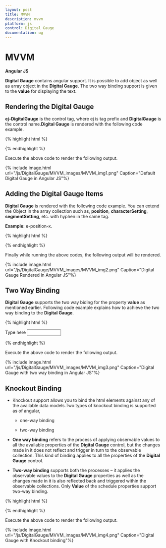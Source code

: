 ```yaml
---
layout: post
title: MVVM
description: mvvm
platform: js
control: Digital Gauge
documentation: ug
---
```


# MVVM

**Angular JS**

**Digital Gauge** contains angular support. It is possible to add object as well as array object in the **Digital Gauge**. The two way binding support is given to the **value** for displaying the text.

## Rendering the Digital Gauge

**ej-DigitalGauge** is the control tag, where ej is tag prefix and **DigitalGauge** is the control name.**Digital Gauge** is rendered with the following code example.

{% highlight html %}

<!--To Render the Digital gauge-->
<!doctype html>
<html ng-app="syncApp">
<head>
    <!—Refer the necessary script here-->
</head>
<body ng-controller="DigitalGauge">
    <ej-digitalgauge id="digitalCore" e-height="500" e-load="loadGaugeTheme">
    </ej-digitalgauge>
    <script type="text/javascript">
        <!—binding the value to the scope variables in application controller-->
        angular.module('syncApp', ['ejangular'])
        .controller('DigitalGauge', function ($scope) {
            $scope.nvalue = “text”;
        });
    </script>
</body>
</html>


{% endhighlight %}



Execute the above code to render the following output.

{% include image.html url="/js/DigitalGauge/MVVM_images/MVVM_img1.png" Caption="Default Digital Gauge in Angular JS"%}

## Adding the Digital Gauge Items

**Digital Gauge** is rendered with the following code example. You can extend the Object in the array collection such as, **position**, **characterSetting**, **segmentSetting**, etc. with hyphen in the same tag.

**Example**: e-position-x. 

{% highlight html %}

<!--To Render the Digital gauge-->
<ej-digitalgauge id="digitalCore">
<!--Adding Item collection to the digital gauge-->
<e-items>
<e-item e-segmentSettings-width="1" e-segmentSettings-spacing="0"
e-value="Syncfusion" e-characterSetting-opacity="0.8"
e-position-x="52" e-position-y="52">
</e-item>
</e-items>
</ej-digitalgauge>


{% endhighlight %}

Finally while running the above codes, the following output will be rendered.

{% include image.html url="/js/DigitalGauge/MVVM_images/MVVM_img2.png" Caption="Digital Gauge Rendered in Angular JS"%}

## Two Way Binding

**Digital Gauge** supports the two way biding for the property **value** as mentioned earlier. Following code example explains how to achieve the two way binding to the **Digital Gauge**.

{% highlight html %}

<!doctype html>
<html ng-app="syncApp">
<head>
    <meta charset="utf-8">
    <!—Refer the necessary script here-->
</head>
<body ng-controller="DigitalGauge">
    Type here <input type="text" id="txtValue" **ng-model="nvalue"** Style="width:110px"/>
    <ej-digitalgauge id="digitalCore" e-height="200" e-load="loadGaugeTheme">
<e-items>
<e-item e-segmentSettings-width="1" e-segmentSettings-spacing="0"
e-characterSetting-opacity="0.8" e-position-x="52"
e-value="nvalue" e-position-y="52">
</e-item>
</e-items>
</ej-digitalgauge>
    <script type="text/javascript">
        <!--binding the value to the scope variables in application controller-->
        angular.module('syncApp', ['ejangular'])
        .controller('DigitalGauge', function ($scope) {
            $scope.nvalue = "Syncfusion";
        });
    </script>
</body>
</html>


{% endhighlight %}

Execute the above code to render the following output.

{% include image.html url="/js/DigitalGauge/MVVM_images/MVVM_img3.png" Caption="Digital Gauge with two way binding in Angular JS"%}



## Knockout Binding

* Knockout support allows you to bind the html elements against any of the available data models.Two types of knockout binding is supported as of angular,

  * one-way binding

  * two-way binding

* **One way binding** refers to the process of applying observable values to all the available properties of the **Digital Gauge** control, but the changes made in it does not reflect and trigger in turn to the observable collection. This kind of binding applies to all the properties of the **Digital Gauge** control.

* **Two-way binding** supports both the processes – it applies the observable values to the **Digital Gauge** properties as well as the changes made in it is also reflected back and triggered within the observable collections. Only **Value** of the schedule properties support two-way binding.



{% highlight html %}


<!DOCTYPE html>
<html xmlns="http://www.w3.org/1999/xhtml">
<head>
    <title>Essential JavaScript for Knockout</title>
</head>
<body>
    <div id="digitalCore" style="width: 100%" data-bind="ejDigitalGauge:({load:'loadGaugeTheme',value:samplevalue,height:305,items:[{position: { x: 52, y: 52 }}]})"></div>
    <script type="text/javascript">
        $(function () {
            window.viewModel = {
                value: ko.observable("SyncFusion"),
            };
            $(function () {
                ko.applyBindings(viewModel);
            });
        });
    </script>
</body>
</html>


{% endhighlight %}

Execute the above code to render the following output.

{% include image.html url="/js/DigitalGauge/MVVM_images/MVVM_img4.png" Caption="Digital Gauge with Knockout binding"%}

